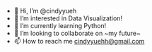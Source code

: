 - 👋 Hi, I’m @cindyyueh
- 👀 I’m interested in Data Visualization!
- 🌱 I’m currently learning Python!
- 💞️ I’m looking to collaborate on ~my future~
- 📫 How to reach me cindyyuehh@gmail.com

<!---
cindyyueh/cindyyueh is a ✨ special ✨ repository because its `README.md` (this file) appears on your GitHub profile.
You can click the Preview link to take a look at your changes.
--->

